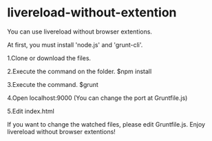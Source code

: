 livereload-without-extention
============================

You can use livereload without browser extentions.

At first, you must install 'node.js' and 'grunt-cli'.

1.Clone or download the files.

2.Execute the command on the folder.
  $npm install

3.Execute the command.
  $grunt

4.Open localhost:9000
    (You can change the port at Gruntfile.js)

5.Edit index.html

If you want to change the watched files, please edit Gruntfile.js.
Enjoy livereload without browser extentions!
